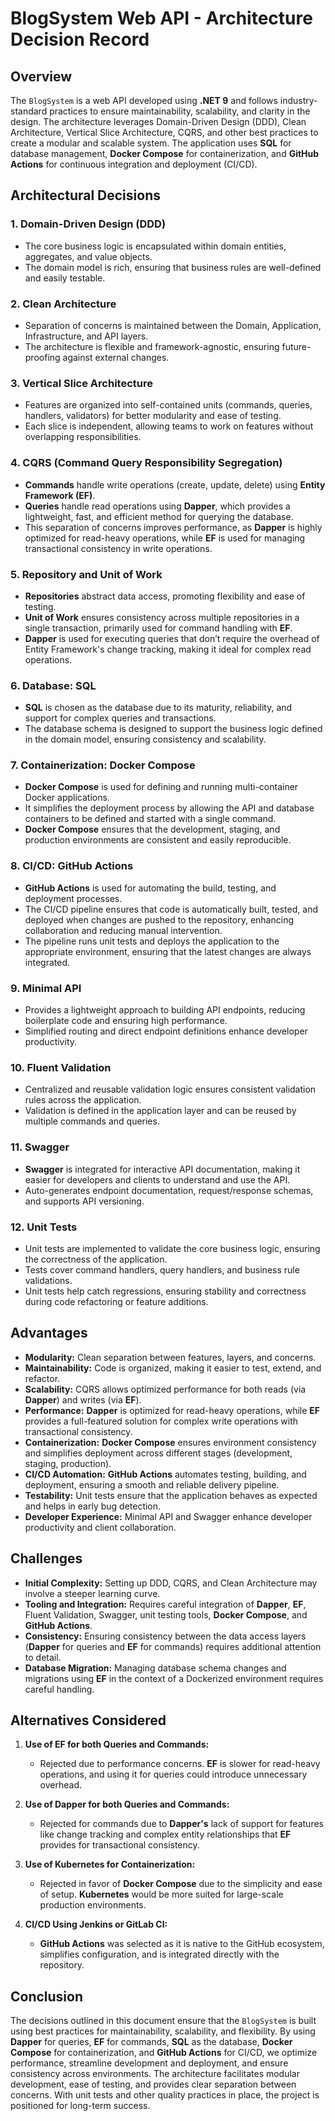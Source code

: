 # BlogSystem Web API - Architecture Decision Record

## Overview

The `BlogSystem` is a web API developed using **.NET 9** and follows industry-standard practices to ensure maintainability, scalability, and clarity in the design. The architecture leverages Domain-Driven Design (DDD), Clean Architecture, Vertical Slice Architecture, CQRS, and other best practices to create a modular and scalable system. The application uses **SQL** for database management, **Docker Compose** for containerization, and **GitHub Actions** for continuous integration and deployment (CI/CD).

## Architectural Decisions

### 1. **Domain-Driven Design (DDD)**

- The core business logic is encapsulated within domain entities, aggregates, and value objects.
- The domain model is rich, ensuring that business rules are well-defined and easily testable.

### 2. **Clean Architecture**

- Separation of concerns is maintained between the Domain, Application, Infrastructure, and API layers.
- The architecture is flexible and framework-agnostic, ensuring future-proofing against external changes.

### 3. **Vertical Slice Architecture**

- Features are organized into self-contained units (commands, queries, handlers, validators) for better modularity and ease of testing.
- Each slice is independent, allowing teams to work on features without overlapping responsibilities.

### 4. **CQRS (Command Query Responsibility Segregation)**

- **Commands** handle write operations (create, update, delete) using **Entity Framework (EF)**.
- **Queries** handle read operations using **Dapper**, which provides a lightweight, fast, and efficient method for querying the database.
- This separation of concerns improves performance, as **Dapper** is highly optimized for read-heavy operations, while **EF** is used for managing transactional consistency in write operations.

### 5. **Repository and Unit of Work**

- **Repositories** abstract data access, promoting flexibility and ease of testing.
- **Unit of Work** ensures consistency across multiple repositories in a single transaction, primarily used for command handling with **EF**.
- **Dapper** is used for executing queries that don’t require the overhead of Entity Framework's change tracking, making it ideal for complex read operations.

### 6. **Database: SQL**

- **SQL** is chosen as the database due to its maturity, reliability, and support for complex queries and transactions.
- The database schema is designed to support the business logic defined in the domain model, ensuring consistency and scalability.

### 7. **Containerization: Docker Compose**

- **Docker Compose** is used for defining and running multi-container Docker applications.
- It simplifies the deployment process by allowing the API and database containers to be defined and started with a single command.
- **Docker Compose** ensures that the development, staging, and production environments are consistent and easily reproducible.

### 8. **CI/CD: GitHub Actions**

- **GitHub Actions** is used for automating the build, testing, and deployment processes.
- The CI/CD pipeline ensures that code is automatically built, tested, and deployed when changes are pushed to the repository, enhancing collaboration and reducing manual intervention.
- The pipeline runs unit tests and deploys the application to the appropriate environment, ensuring that the latest changes are always integrated.

### 9. **Minimal API**

- Provides a lightweight approach to building API endpoints, reducing boilerplate code and ensuring high performance.
- Simplified routing and direct endpoint definitions enhance developer productivity.

### 10. **Fluent Validation**

- Centralized and reusable validation logic ensures consistent validation rules across the application.
- Validation is defined in the application layer and can be reused by multiple commands and queries.

### 11. **Swagger**

- **Swagger** is integrated for interactive API documentation, making it easier for developers and clients to understand and use the API.
- Auto-generates endpoint documentation, request/response schemas, and supports API versioning.

### 12. **Unit Tests**

- Unit tests are implemented to validate the core business logic, ensuring the correctness of the application.
- Tests cover command handlers, query handlers, and business rule validations.
- Unit tests help catch regressions, ensuring stability and correctness during code refactoring or feature additions.

## Advantages

- **Modularity:** Clean separation between features, layers, and concerns.
- **Maintainability:** Code is organized, making it easier to test, extend, and refactor.
- **Scalability:** CQRS allows optimized performance for both reads (via **Dapper**) and writes (via **EF**).
- **Performance:** **Dapper** is optimized for read-heavy operations, while **EF** provides a full-featured solution for complex write operations with transactional consistency.
- **Containerization:** **Docker Compose** ensures environment consistency and simplifies deployment across different stages (development, staging, production).
- **CI/CD Automation:** **GitHub Actions** automates testing, building, and deployment, ensuring a smooth and reliable delivery pipeline.
- **Testability:** Unit tests ensure that the application behaves as expected and helps in early bug detection.
- **Developer Experience:** Minimal API and Swagger enhance developer productivity and client collaboration.

## Challenges

- **Initial Complexity:** Setting up DDD, CQRS, and Clean Architecture may involve a steeper learning curve.
- **Tooling and Integration:** Requires careful integration of **Dapper**, **EF**, Fluent Validation, Swagger, unit testing tools, **Docker Compose**, and **GitHub Actions**.
- **Consistency:** Ensuring consistency between the data access layers (**Dapper** for queries and **EF** for commands) requires additional attention to detail.
- **Database Migration:** Managing database schema changes and migrations using **EF** in the context of a Dockerized environment requires careful handling.

## Alternatives Considered

1. **Use of EF for both Queries and Commands:**
   - Rejected due to performance concerns. **EF** is slower for read-heavy operations, and using it for queries could introduce unnecessary overhead.

2. **Use of Dapper for both Queries and Commands:**
   - Rejected for commands due to **Dapper's** lack of support for features like change tracking and complex entity relationships that **EF** provides for transactional consistency.

3. **Use of Kubernetes for Containerization:**
   - Rejected in favor of **Docker Compose** due to the simplicity and ease of setup. **Kubernetes** would be more suited for large-scale production environments.

4. **CI/CD Using Jenkins or GitLab CI:**
   - **GitHub Actions** was selected as it is native to the GitHub ecosystem, simplifies configuration, and is integrated directly with the repository.

## Conclusion

The decisions outlined in this document ensure that the `BlogSystem` is built using best practices for maintainability, scalability, and flexibility. By using **Dapper** for queries, **EF** for commands, **SQL** as the database, **Docker Compose** for containerization, and **GitHub Actions** for CI/CD, we optimize performance, streamline development and deployment, and ensure consistency across environments. The architecture facilitates modular development, ease of testing, and provides clear separation between concerns. With unit tests and other quality practices in place, the project is positioned for long-term success.
